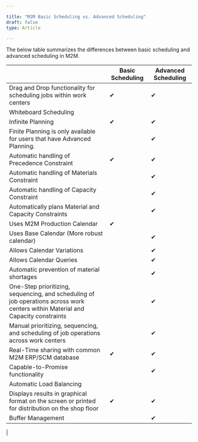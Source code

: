```yaml
---

title: "M2M Basic Scheduling vs. Advanced Scheduling"
draft: false
type: Article

---
```


The below table summarizes the differences between basic scheduling and advanced scheduling in M2M.

|                                                                                                                                  | Basic Scheduling | Advanced Scheduling |
|----------------------------------------------------------------------------------------------------------------------------------|------------------|---------------------|
| Drag and Drop functionality for scheduling jobs within work centers                                                              |   &#10004;               |           &#10004;          |
| Whiteboard Scheduling    |                                                                                                        |                  |           |&#10004;          |
| Infinite Planning                                                                                                                |             &#10004;     |             &#10004; |       |
| Finite Planning is only available for users that have Advanced Planning.                                                         |                  |        &#10004;             |
| Automatic handling of Precedence Constraint                                                                                      |                                            &#10004;   |             &#10004;                           |                |                     |
| Automatic handling of Materials Constraint                                                              |   |      &#10004;            |
| Automatic handling of Capacity Constraint                                                                     |     |          &#10004;        |                  |                     |
| Automatically plans Material and Capacity Constraints                                                                    |        |         &#10004;             |                     |
| Uses M2M Production Calendar                                                                              |      &#10004;|                   |                  |       |              |
| Uses Base Calendar (More robust calendar)                                                                          |        |  &#10004;        |      
| Allows Calendar Variations                                                                                                                        |        |   &#10004;   |            |
| Allows Calendar Queries                                                                                                          |                  |            &#10004;  ||
| Automatic prevention of material shortages                                                                                                  |                      |&#10004;  |
| One-Step prioritizing, sequencing, and scheduling of job operations across work centers within Material and Capacity constraints |                  |            &#10004;           |
| Manual prioritizing, sequencing, and scheduling of job operations across work centers                                            |                  |       &#10004;                  |
| Real-Time sharing with common M2M ERP/SCM database                                                                               |        &#10004;              |        &#10004;                 |
| Capable-to-Promise functionality                                                                                                                |                     |  &#10004;  |
| Automatic Load Balancing                                                                                                         |                  |                     |
| Displays results in graphical format on the screen or printed for distribution on the shop floor                                 |    &#10004; |   &#10004;             |&#10004; |
|Buffer Management| |&#10004;|
|